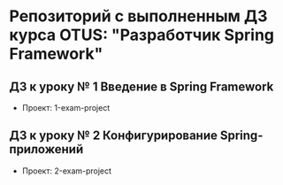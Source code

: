 # Репозиторий с выполненным ДЗ курса OTUS: "Разработчик Spring Framework"

## ДЗ к уроку № 1 Введение в Spring Framework
* Проект: 1-exam-project

## ДЗ к уроку № 2 Конфигурирование Spring-приложений
* Проект: 2-exam-project

